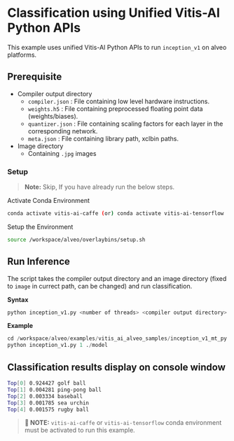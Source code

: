 # Classification using Unified Vitis-AI Python APIs

This example uses unified Vitis-AI Python APIs to run `inception_v1` on alveo platforms. 

## Prerequisite

- Compiler output directory
  - `compiler.json` : File containing low level hardware instructions.
  - `weights.h5` : File containing preprocessed floating point data (weights/biases).
  - `quantizer.json` : File containing scaling factors for each layer in the corresponding network.
  - `meta.json` : File containing library path, xclbin paths.
- Image directory
  - Containing `.jpg` images

### Setup

> **Note:** Skip, If you have already run the below steps.

Activate Conda Environment
  ```sh
  conda activate vitis-ai-caffe (or) conda activate vitis-ai-tensorflow
  ```

Setup the Environment

  ```sh
  source /workspace/alveo/overlaybins/setup.sh
  ```

## Run Inference

The script takes the compiler output directory and an image directory (fixed to `image` in currect path, can be changed) and run classification.

**Syntax**
```Python
python inception_v1.py <number of threads> <compiler output directory>
```

**Example**

```Python
cd /workspace/alveo/examples/vitis_ai_alveo_samples/inception_v1_mt_py
python inception_v1.py 1 ./model
```

## Classification results display on console window

```sh
Top[0] 0.924427 golf ball
Top[1] 0.004281 ping-pong ball
Top[2] 0.003334 baseball
Top[3] 0.001785 sea urchin
Top[4] 0.001575 rugby ball
```

>**:pushpin: NOTE:** `vitis-ai-caffe` or `vitis-ai-tensorflow` conda environment must be activated to run this example.


